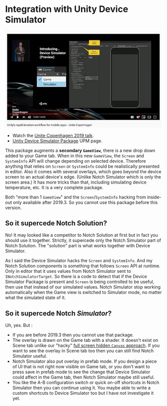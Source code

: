 # Integration with Unity Device Simulator

![Device simulator presentation](images/device-simulator.png)

- Watch the [Unite Copenhagen 2019 talk](https://youtu.be/KFJcMG3mlDA?t=720).
- [Unity Device Simulator Package](https://docs.unity3d.com/Packages/com.unity.device-simulator@latest/) UPM page.

This package augments a **secondary `GameView`**, there is a new drop down added to your Game tab. When in this new `GameView`, the `Screen` and `SystemInfo` API will change depending on selected device. Therefore anything that relies on `Screen` or `SystemInfo` could be realistically presented in editor. Also it comes with several overlays, which goes beyond the device screen to an actual device's edge. (Unlike Notch Simulator which is only the screen area.) It has more tricks than that, including simulating device temperature, etc. It is a very complete package.

Both "more than 1 `GameView`" and the `Screen`/`SystemInfo` hacking from inside-out only available after 2019.3. So you cannot use this package before this version.

## So it supercede Notch Solution?

No! It may looked like a competitor to Notch Solution at first but in fact you should use it together. Strictly, it supercede only the Notch Simulator part of Notch Solution. The "solution" part is what works together with Device Simulator.

As I said the Device Simulator hacks the `Screen` and `SystemInfo`. And my Notch Solution components is something that follows `Screen` API at runtime. Only in editor that it uses values from Notch Simulator sent to `INotchSimulatorTarget`. So there is a code to detect that if the Device Simulator Package is present and `Screen` is being controlled to be useful, then use that instead of our simulated values. Notch Simulator stop working automatically when the Game view is switched to Simulator mode, no matter what the simulated state of it.

## So it supercede Notch *Simulator*?

Uh, yes. But : 

- If you are before 2019.3 then you cannot use that package.
- The overlay is drawn on the Game tab with a shader. It doesn't exist on Scene tab unlike our "hacky" [full screen hidden `Canvas` approach](notch-simulator.md). If you want to see the overlay in Scene tab too then you can still find Notch Simulator useful.
- Notch Simulator also put overlay in prefab mode. If you design a piece of UI that is not right now visible on Game tab, or you don't want to press save in prefab mode to see the change that Device Simulator could affect in the Game tab, then Notch Simulator maybe still useful.
- You like the A-B configuration switch or quick on-off shortcuts in Notch Simulator then you can continue using it. You maybe able to write a custom shortcuts to Device Simulator too but I have not investigate it yet.